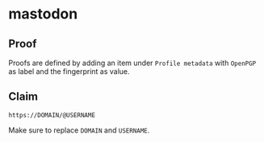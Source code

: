 # mastodon

## Proof

Proofs are defined by adding an item under `Profile metadata` with `OpenPGP` as
label and the fingerprint as value.

## Claim

```
https://DOMAIN/@USERNAME
```

Make sure to replace `DOMAIN` and `USERNAME`.

